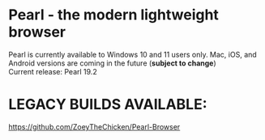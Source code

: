 # Pearl - the modern lightweight browser
Pearl is currently available to Windows 10 and 11 users only. Mac, iOS, and Android versions are coming in the future (****subject to change****) <br>
Current release: Pearl 19.2
# LEGACY BUILDS AVAILABLE:
https://github.com/ZoeyTheChicken/Pearl-Browser
